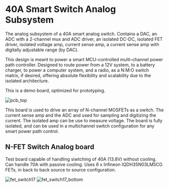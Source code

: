# 40A Smart Switch Analog Subsystem
The analog subsystem of a 40A smart analog switch. Contains a DAC, an ADC with a 2-channel mux and ADC driver, an isolated DC-DC, isolated FET driver, isolated voltage amp, current sense amp, a current sense amp with digitally adjustable range (by DAC).

This design is meant to power a smart MCU-controlled multi-channel power path controller. Designed to route power from a 12V system, to a battery charger, to power a computer system, and a radio, as a N:M:O switch matrix, if desired, offering absolute flexibility and scalability due to the isolated architecture.

This is a demo board, optimized for prototyping.

![pcb_top](https://github.com/user-attachments/assets/ae502a78-fedb-4412-9dcf-aa7905acede8)

This board is used to drive an array of N-channel MOSFETs as a switch. The current sense amp and the ADC and used for sampling and digitizing the current. The isolated amp can be use to measure voltage. The board is fully isolated, and can be used in a multichannel switch configuration for any smart power path control.

## N-FET Switch Analog board

Test board capable of handling siwtching of 40A (13.8V) without cooling. Can handle 70A with passive cooling. Uses 6 x Infineon IQDH35N03LM5CG FETs, in back to back source to source configuration.

![fet_switch17](https://github.com/user-attachments/assets/fac3ba5e-bcad-409e-87ab-692543799003)
![fet_switch17_bottom](https://github.com/user-attachments/assets/c7cc61d3-4a12-4888-9e7f-78483f938cbb)
